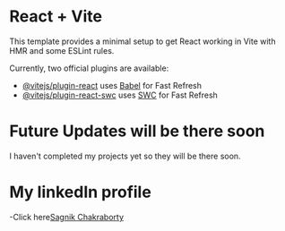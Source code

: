 # React + Vite

This template provides a minimal setup to get React working in Vite with HMR and some ESLint rules.

Currently, two official plugins are available:

- [@vitejs/plugin-react](https://github.com/vitejs/vite-plugin-react/blob/main/packages/plugin-react/README.md) uses [Babel](https://babeljs.io/) for Fast Refresh
- [@vitejs/plugin-react-swc](https://github.com/vitejs/vite-plugin-react-swc) uses [SWC](https://swc.rs/) for Fast Refresh
# Future Updates will be there soon
I haven't completed my projects yet so they will be there soon.

# My linkedIn profile 
-Click here[Sagnik Chakraborty](https://www.linkedin.com/in/sagnik-chakraborty-158759280/)
